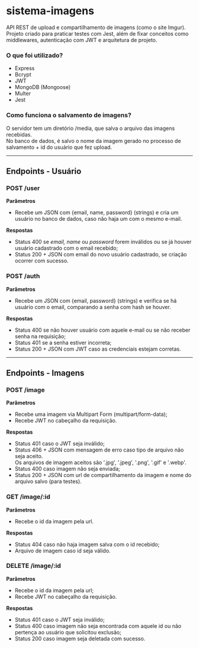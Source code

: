 # sistema-imagens
API REST de upload e compartilhamento de imagens (como o site Imgur).<br/>
Projeto criado para praticar testes com Jest, além de fixar conceitos como<br/>
middlewares, autenticação com JWT e arquitetura de projeto.

### O que foi utilizado?
- Express
- Bcrypt
- JWT
- MongoDB (Mongoose)
- Multer
- Jest

### Como funciona o salvamento de imagens?
O servidor tem um diretório /media, que salva o arquivo das imagens recebidas.<br/>
No banco de dados, é salvo o nome da imagem gerado no processo de salvamento + id do usuário que fez upload.

-------------------------------------------------------------------
## Endpoints - Usuário
### POST /user
**Parâmetros**
- Recebe um JSON com {email, name, password} (strings) e cria um usuário no banco de dados, caso não haja um com o mesmo e-mail.

**Respostas**
- Status 400 se *email, name* ou *password* forem inválidos ou se já houver usuário cadastrado com o email recebido;
- Status 200 + JSON com email do novo usuário cadastrado, se criação ocorrer com sucesso.

### POST /auth
**Parâmetros**
- Recebe um JSON com {email, password} (strings) e verifica se há usuário com o email, comparando a senha com hash se houver.

**Respostas**
- Status 400 se não houver usuário com aquele e-mail ou se não receber senha na requisição;
- Status 401 se a senha estiver incorreta;
- Status 200 + JSON com JWT caso as credenciais estejam corretas.

-------------------------------------------------------------------
## Endpoints - Imagens

### POST /image
**Parâmetros**
- Recebe uma imagem via Multipart Form (multipart/form-data);
- Recebe JWT no cabeçalho da requisição.

**Respostas**
- Status 401 caso o JWT seja inválido;
- Status 406 + JSON com mensagem de erro caso tipo de arquivo não seja aceito.
<br/>Os arquivos de imagem aceitos são '.jpg', '.jpeg', '.png', '.gif' e '.webp'.
- Status 400 caso imagem não seja enviada;
- Status 200 + JSON com url de compartilhamento da imagem e nome do arquivo salvo (para testes).

### GET /image/:id
**Parâmetros**
- Recebe o id da imagem pela url.

**Respostas**
- Status 404 caso não haja imagem salva com o id recebido;
- Arquivo de imagem caso id seja válido.

### DELETE /image/:id
**Parâmetros**
- Recebe o id da imagem pela url;
- Recebe JWT no cabeçalho da requisição.

**Respostas**
- Status 401 caso o JWT seja inválido;
- Status 400 caso imagem não seja encontrada com aquele id ou não pertença ao usuário que solicitou exclusão;
- Status 200 caso imagem seja deletada com sucesso.
